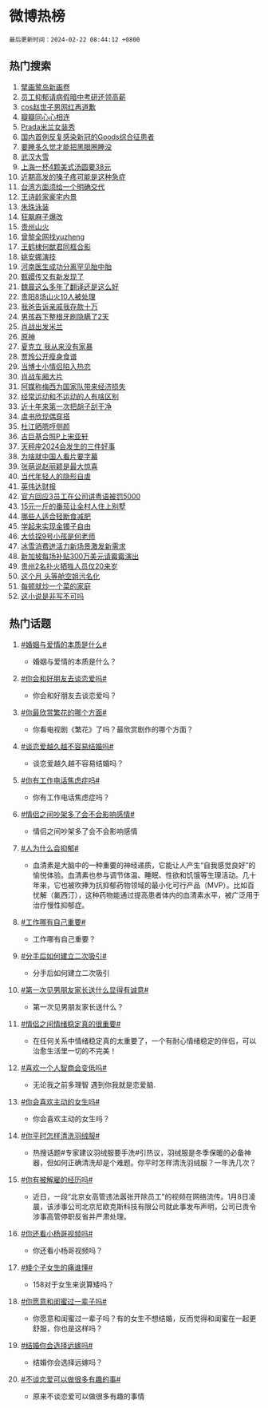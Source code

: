 # 微博热榜

`最后更新时间：2024-02-22 08:44:12 +0800`

## 热门搜索

1. [擘画鹭岛新画卷](https://m.weibo.cn/search?containerid=100103type%3D1%26t%3D10%26q%3D%23%E6%93%98%E7%94%BB%E9%B9%AD%E5%B2%9B%E6%96%B0%E7%94%BB%E5%8D%B7%23&stream_entry_id=51&isnewpage=1&extparam=seat%3D1%26stream_entry_id%3D51%26dgr%3D0%26pos%3D0%26c_type%3D51%26q%3D%2523%25E6%2593%2598%25E7%2594%25BB%25E9%25B9%25AD%25E5%25B2%259B%25E6%2596%25B0%25E7%2594%25BB%25E5%258D%25B7%2523%26filter_type%3Drealtimehot%26cate%3D10103%26display_time%3D1708562651%26pre_seqid%3D170856265133907129161)
1. [员工抑郁请病假暗中考研还领高薪](https://m.weibo.cn/search?containerid=100103type%3D1%26t%3D10%26q%3D%23%E5%91%98%E5%B7%A5%E6%8A%91%E9%83%81%E8%AF%B7%E7%97%85%E5%81%87%E6%9A%97%E4%B8%AD%E8%80%83%E7%A0%94%E8%BF%98%E9%A2%86%E9%AB%98%E8%96%AA%23&stream_entry_id=31&isnewpage=1&extparam=seat%3D1%26realpos%3D1%26lcate%3D5001%26dgr%3D0%26q%3D%2523%25E5%2591%2598%25E5%25B7%25A5%25E6%258A%2591%25E9%2583%2581%25E8%25AF%25B7%25E7%2597%2585%25E5%2581%2587%25E6%259A%2597%25E4%25B8%25AD%25E8%2580%2583%25E7%25A0%2594%25E8%25BF%2598%25E9%25A2%2586%25E9%25AB%2598%25E8%2596%25AA%2523%26stream_entry_id%3D31%26flag%3D2%26pos%3D0%26c_type%3D31%26band_rank%3D1%26filter_type%3Drealtimehot%26cate%3D5001%26display_time%3D1708562651%26pre_seqid%3D170856265133907129161)
1. [cos赵世子男网红再道歉](https://m.weibo.cn/search?containerid=100103type%3D1%26t%3D10%26q%3D%23cos%E8%B5%B5%E4%B8%96%E5%AD%90%E7%94%B7%E7%BD%91%E7%BA%A2%E5%86%8D%E9%81%93%E6%AD%89%23&stream_entry_id=31&isnewpage=1&extparam=seat%3D1%26realpos%3D2%26lcate%3D5001%26dgr%3D0%26q%3D%2523cos%25E8%25B5%25B5%25E4%25B8%2596%25E5%25AD%2590%25E7%2594%25B7%25E7%25BD%2591%25E7%25BA%25A2%25E5%2586%258D%25E9%2581%2593%25E6%25AD%2589%2523%26stream_entry_id%3D31%26flag%3D1%26pos%3D1%26c_type%3D31%26band_rank%3D2%26filter_type%3Drealtimehot%26cate%3D5001%26display_time%3D1708562651%26pre_seqid%3D170856265133907129161)
1. [瓣瓣同心心相连](https://m.weibo.cn/search?containerid=100103type%3D1%26t%3D10%26q%3D%23%E7%93%A3%E7%93%A3%E5%90%8C%E5%BF%83%E5%BF%83%E7%9B%B8%E8%BF%9E%23&stream_entry_id=31&isnewpage=1&extparam=seat%3D1%26realpos%3D3%26lcate%3D5001%26dgr%3D0%26q%3D%2523%25E7%2593%25A3%25E7%2593%25A3%25E5%2590%258C%25E5%25BF%2583%25E5%25BF%2583%25E7%259B%25B8%25E8%25BF%259E%2523%26stream_entry_id%3D31%26flag%3D1%26pos%3D2%26c_type%3D31%26band_rank%3D3%26filter_type%3Drealtimehot%26cate%3D5001%26display_time%3D1708562651%26pre_seqid%3D170856265133907129161)
1. [Prada米兰女装秀](https://m.weibo.cn/search?containerid=100103type%3D1%26t%3D10%26q%3D%23Prada%E7%B1%B3%E5%85%B0%E5%A5%B3%E8%A3%85%E7%A7%80%23&stream_entry_id=31&isnewpage=1&extparam=seat%3D1%26dgr%3D0%26lcate%3D5001%26adid%3D223786%26q%3D%2523Prada%25E7%25B1%25B3%25E5%2585%25B0%25E5%25A5%25B3%25E8%25A3%2585%25E7%25A7%2580%2523%26stream_entry_id%3D31%26pos%3D3%26band_rank%3D4%26topic_ad%3D1%26c_type%3D31%26is_ad_pos%3D1%26filter_type%3Drealtimehot%26cate%3D5001%26display_time%3D1708562651%26pre_seqid%3D170856265133907129161)
1. [国内首例反复感染新冠的Goods综合征患者](https://m.weibo.cn/search?containerid=100103type%3D1%26t%3D10%26q%3D%23%E5%9B%BD%E5%86%85%E9%A6%96%E4%BE%8B%E5%8F%8D%E5%A4%8D%E6%84%9F%E6%9F%93%E6%96%B0%E5%86%A0%E7%9A%84Goods%E7%BB%BC%E5%90%88%E5%BE%81%E6%82%A3%E8%80%85%23&stream_entry_id=31&isnewpage=1&extparam=seat%3D1%26realpos%3D4%26lcate%3D5001%26dgr%3D0%26q%3D%2523%25E5%259B%25BD%25E5%2586%2585%25E9%25A6%2596%25E4%25BE%258B%25E5%258F%258D%25E5%25A4%258D%25E6%2584%259F%25E6%259F%2593%25E6%2596%25B0%25E5%2586%25A0%25E7%259A%2584Goods%25E7%25BB%25BC%25E5%2590%2588%25E5%25BE%2581%25E6%2582%25A3%25E8%2580%2585%2523%26stream_entry_id%3D31%26flag%3D1%26pos%3D4%26c_type%3D31%26band_rank%3D4%26filter_type%3Drealtimehot%26cate%3D5001%26display_time%3D1708562651%26pre_seqid%3D170856265133907129161)
1. [要睡多久觉才能把黑眼圈睡没](https://m.weibo.cn/search?containerid=100103type%3D1%26t%3D10%26q%3D%23%E8%A6%81%E7%9D%A1%E5%A4%9A%E4%B9%85%E8%A7%89%E6%89%8D%E8%83%BD%E6%8A%8A%E9%BB%91%E7%9C%BC%E5%9C%88%E7%9D%A1%E6%B2%A1%23&stream_entry_id=31&isnewpage=1&extparam=seat%3D1%26realpos%3D5%26lcate%3D5001%26dgr%3D0%26q%3D%2523%25E8%25A6%2581%25E7%259D%25A1%25E5%25A4%259A%25E4%25B9%2585%25E8%25A7%2589%25E6%2589%258D%25E8%2583%25BD%25E6%258A%258A%25E9%25BB%2591%25E7%259C%25BC%25E5%259C%2588%25E7%259D%25A1%25E6%25B2%25A1%2523%26stream_entry_id%3D31%26flag%3D2%26pos%3D5%26c_type%3D31%26band_rank%3D5%26filter_type%3Drealtimehot%26cate%3D5001%26display_time%3D1708562651%26pre_seqid%3D170856265133907129161)
1. [武汉大雪](https://m.weibo.cn/search?containerid=100103type%3D1%26t%3D10%26q%3D%E6%AD%A6%E6%B1%89%E5%A4%A7%E9%9B%AA&stream_entry_id=31&isnewpage=1&extparam=seat%3D1%26realpos%3D6%26lcate%3D5001%26dgr%3D0%26q%3D%25E6%25AD%25A6%25E6%25B1%2589%25E5%25A4%25A7%25E9%259B%25AA%26stream_entry_id%3D31%26flag%3D1%26pos%3D6%26c_type%3D31%26band_rank%3D6%26filter_type%3Drealtimehot%26cate%3D5001%26display_time%3D1708562651%26pre_seqid%3D170856265133907129161)
1. [上海一杯4颗美式汤圆要38元](https://m.weibo.cn/search?containerid=100103type%3D1%26t%3D10%26q%3D%23%E4%B8%8A%E6%B5%B7%E4%B8%80%E6%9D%AF4%E9%A2%97%E7%BE%8E%E5%BC%8F%E6%B1%A4%E5%9C%86%E8%A6%8138%E5%85%83%23&stream_entry_id=31&isnewpage=1&extparam=seat%3D1%26realpos%3D7%26lcate%3D5001%26dgr%3D0%26q%3D%2523%25E4%25B8%258A%25E6%25B5%25B7%25E4%25B8%2580%25E6%259D%25AF4%25E9%25A2%2597%25E7%25BE%258E%25E5%25BC%258F%25E6%25B1%25A4%25E5%259C%2586%25E8%25A6%258138%25E5%2585%2583%2523%26stream_entry_id%3D31%26flag%3D1%26pos%3D7%26c_type%3D31%26band_rank%3D7%26filter_type%3Drealtimehot%26cate%3D5001%26display_time%3D1708562651%26pre_seqid%3D170856265133907129161)
1. [近期高发的嗓子疼可能是这种急症](https://m.weibo.cn/search?containerid=100103type%3D1%26t%3D10%26q%3D%23%E8%BF%91%E6%9C%9F%E9%AB%98%E5%8F%91%E7%9A%84%E5%97%93%E5%AD%90%E7%96%BC%E5%8F%AF%E8%83%BD%E6%98%AF%E8%BF%99%E7%A7%8D%E6%80%A5%E7%97%87%23&stream_entry_id=31&isnewpage=1&extparam=seat%3D1%26realpos%3D8%26lcate%3D5001%26dgr%3D0%26q%3D%2523%25E8%25BF%2591%25E6%259C%259F%25E9%25AB%2598%25E5%258F%2591%25E7%259A%2584%25E5%2597%2593%25E5%25AD%2590%25E7%2596%25BC%25E5%258F%25AF%25E8%2583%25BD%25E6%2598%25AF%25E8%25BF%2599%25E7%25A7%258D%25E6%2580%25A5%25E7%2597%2587%2523%26stream_entry_id%3D31%26flag%3D2%26pos%3D8%26c_type%3D31%26band_rank%3D8%26filter_type%3Drealtimehot%26cate%3D5001%26display_time%3D1708562651%26pre_seqid%3D170856265133907129161)
1. [台湾方面须给一个明确交代](https://m.weibo.cn/search?containerid=100103type%3D1%26t%3D10%26q%3D%23%E5%8F%B0%E6%B9%BE%E6%96%B9%E9%9D%A2%E9%A1%BB%E7%BB%99%E4%B8%80%E4%B8%AA%E6%98%8E%E7%A1%AE%E4%BA%A4%E4%BB%A3%23&stream_entry_id=31&isnewpage=1&extparam=seat%3D1%26realpos%3D9%26lcate%3D5001%26dgr%3D0%26q%3D%2523%25E5%258F%25B0%25E6%25B9%25BE%25E6%2596%25B9%25E9%259D%25A2%25E9%25A1%25BB%25E7%25BB%2599%25E4%25B8%2580%25E4%25B8%25AA%25E6%2598%258E%25E7%25A1%25AE%25E4%25BA%25A4%25E4%25BB%25A3%2523%26stream_entry_id%3D31%26flag%3D0%26pos%3D9%26c_type%3D31%26band_rank%3D9%26filter_type%3Drealtimehot%26cate%3D5001%26display_time%3D1708562651%26pre_seqid%3D170856265133907129161)
1. [王诗龄家豪宅内景](https://m.weibo.cn/search?containerid=100103type%3D1%26t%3D10%26q%3D%23%E7%8E%8B%E8%AF%97%E9%BE%84%E5%AE%B6%E8%B1%AA%E5%AE%85%E5%86%85%E6%99%AF%23&stream_entry_id=31&isnewpage=1&extparam=seat%3D1%26realpos%3D10%26lcate%3D5001%26dgr%3D0%26q%3D%2523%25E7%258E%258B%25E8%25AF%2597%25E9%25BE%2584%25E5%25AE%25B6%25E8%25B1%25AA%25E5%25AE%2585%25E5%2586%2585%25E6%2599%25AF%2523%26stream_entry_id%3D31%26flag%3D2%26pos%3D10%26c_type%3D31%26band_rank%3D10%26filter_type%3Drealtimehot%26cate%3D5001%26display_time%3D1708562651%26pre_seqid%3D170856265133907129161)
1. [朱珠泳装](https://m.weibo.cn/search?containerid=100103type%3D1%26t%3D10%26q%3D%23%E6%9C%B1%E7%8F%A0%E6%B3%B3%E8%A3%85%23&stream_entry_id=31&isnewpage=1&extparam=seat%3D1%26realpos%3D11%26lcate%3D5001%26dgr%3D0%26q%3D%2523%25E6%259C%25B1%25E7%258F%25A0%25E6%25B3%25B3%25E8%25A3%2585%2523%26stream_entry_id%3D31%26flag%3D1%26pos%3D11%26c_type%3D31%26band_rank%3D11%26filter_type%3Drealtimehot%26cate%3D5001%26display_time%3D1708562651%26pre_seqid%3D170856265133907129161)
1. [狂飙麻子爆改](https://m.weibo.cn/search?containerid=100103type%3D1%26t%3D10%26q%3D%E7%8B%82%E9%A3%99%E9%BA%BB%E5%AD%90%E7%88%86%E6%94%B9&stream_entry_id=31&isnewpage=1&extparam=seat%3D1%26realpos%3D12%26lcate%3D5001%26dgr%3D0%26q%3D%25E7%258B%2582%25E9%25A3%2599%25E9%25BA%25BB%25E5%25AD%2590%25E7%2588%2586%25E6%2594%25B9%26stream_entry_id%3D31%26flag%3D2%26pos%3D12%26c_type%3D31%26band_rank%3D12%26filter_type%3Drealtimehot%26cate%3D5001%26display_time%3D1708562651%26pre_seqid%3D170856265133907129161)
1. [贵州山火](https://m.weibo.cn/search?containerid=100103type%3D1%26t%3D10%26q%3D%E8%B4%B5%E5%B7%9E%E5%B1%B1%E7%81%AB&stream_entry_id=31&isnewpage=1&extparam=seat%3D1%26realpos%3D13%26lcate%3D5001%26dgr%3D0%26q%3D%25E8%25B4%25B5%25E5%25B7%259E%25E5%25B1%25B1%25E7%2581%25AB%26stream_entry_id%3D31%26flag%3D1%26pos%3D13%26c_type%3D31%26band_rank%3D13%26filter_type%3Drealtimehot%26cate%3D5001%26display_time%3D1708562651%26pre_seqid%3D170856265133907129161)
1. [曾黎全网找yuzheng](https://m.weibo.cn/search?containerid=100103type%3D1%26t%3D10%26q%3D%23%E6%9B%BE%E9%BB%8E%E5%85%A8%E7%BD%91%E6%89%BEyuzheng%23&stream_entry_id=31&isnewpage=1&extparam=seat%3D1%26realpos%3D14%26lcate%3D5001%26dgr%3D0%26q%3D%2523%25E6%259B%25BE%25E9%25BB%258E%25E5%2585%25A8%25E7%25BD%2591%25E6%2589%25BEyuzheng%2523%26stream_entry_id%3D31%26flag%3D1%26pos%3D14%26c_type%3D31%26band_rank%3D14%26filter_type%3Drealtimehot%26cate%3D5001%26display_time%3D1708562651%26pre_seqid%3D170856265133907129161)
1. [王鹤棣何猷君同框合影](https://m.weibo.cn/search?containerid=100103type%3D1%26t%3D10%26q%3D%23%E7%8E%8B%E9%B9%A4%E6%A3%A3%E4%BD%95%E7%8C%B7%E5%90%9B%E5%90%8C%E6%A1%86%E5%90%88%E5%BD%B1%23&stream_entry_id=31&isnewpage=1&extparam=seat%3D1%26realpos%3D15%26lcate%3D5001%26dgr%3D0%26q%3D%2523%25E7%258E%258B%25E9%25B9%25A4%25E6%25A3%25A3%25E4%25BD%2595%25E7%258C%25B7%25E5%2590%259B%25E5%2590%258C%25E6%25A1%2586%25E5%2590%2588%25E5%25BD%25B1%2523%26stream_entry_id%3D31%26flag%3D1%26pos%3D15%26c_type%3D31%26band_rank%3D15%26filter_type%3Drealtimehot%26cate%3D5001%26display_time%3D1708562651%26pre_seqid%3D170856265133907129161)
1. [姚安娜演技](https://m.weibo.cn/search?containerid=100103type%3D1%26t%3D10%26q%3D%23%E5%A7%9A%E5%AE%89%E5%A8%9C%E6%BC%94%E6%8A%80%23&stream_entry_id=31&isnewpage=1&extparam=seat%3D1%26realpos%3D16%26lcate%3D5001%26dgr%3D0%26q%3D%2523%25E5%25A7%259A%25E5%25AE%2589%25E5%25A8%259C%25E6%25BC%2594%25E6%258A%2580%2523%26stream_entry_id%3D31%26flag%3D0%26pos%3D16%26c_type%3D31%26band_rank%3D16%26filter_type%3Drealtimehot%26cate%3D5001%26display_time%3D1708562651%26pre_seqid%3D170856265133907129161)
1. [河南医生成功分离罕见胎中胎](https://m.weibo.cn/search?containerid=100103type%3D1%26t%3D10%26q%3D%23%E6%B2%B3%E5%8D%97%E5%8C%BB%E7%94%9F%E6%88%90%E5%8A%9F%E5%88%86%E7%A6%BB%E7%BD%95%E8%A7%81%E8%83%8E%E4%B8%AD%E8%83%8E%23&stream_entry_id=31&isnewpage=1&extparam=seat%3D1%26realpos%3D17%26lcate%3D5001%26dgr%3D0%26q%3D%2523%25E6%25B2%25B3%25E5%258D%2597%25E5%258C%25BB%25E7%2594%259F%25E6%2588%2590%25E5%258A%259F%25E5%2588%2586%25E7%25A6%25BB%25E7%25BD%2595%25E8%25A7%2581%25E8%2583%258E%25E4%25B8%25AD%25E8%2583%258E%2523%26stream_entry_id%3D31%26flag%3D32768%26pos%3D17%26c_type%3D31%26band_rank%3D17%26filter_type%3Drealtimehot%26cate%3D5001%26display_time%3D1708562651%26pre_seqid%3D170856265133907129161)
1. [甄嬛传又有新发现了](https://m.weibo.cn/search?containerid=100103type%3D1%26t%3D10%26q%3D%E7%94%84%E5%AC%9B%E4%BC%A0%E5%8F%88%E6%9C%89%E6%96%B0%E5%8F%91%E7%8E%B0%E4%BA%86&stream_entry_id=31&isnewpage=1&extparam=seat%3D1%26realpos%3D18%26lcate%3D5001%26dgr%3D0%26q%3D%25E7%2594%2584%25E5%25AC%259B%25E4%25BC%25A0%25E5%258F%2588%25E6%259C%2589%25E6%2596%25B0%25E5%258F%2591%25E7%258E%25B0%25E4%25BA%2586%26stream_entry_id%3D31%26flag%3D2%26pos%3D18%26c_type%3D31%26band_rank%3D18%26filter_type%3Drealtimehot%26cate%3D5001%26display_time%3D1708562651%26pre_seqid%3D170856265133907129161)
1. [魏晨这么多年了翻译还是这么好](https://m.weibo.cn/search?containerid=100103type%3D1%26t%3D10%26q%3D%E9%AD%8F%E6%99%A8%E8%BF%99%E4%B9%88%E5%A4%9A%E5%B9%B4%E4%BA%86%E7%BF%BB%E8%AF%91%E8%BF%98%E6%98%AF%E8%BF%99%E4%B9%88%E5%A5%BD&stream_entry_id=31&isnewpage=1&extparam=seat%3D1%26realpos%3D19%26lcate%3D5001%26dgr%3D0%26q%3D%25E9%25AD%258F%25E6%2599%25A8%25E8%25BF%2599%25E4%25B9%2588%25E5%25A4%259A%25E5%25B9%25B4%25E4%25BA%2586%25E7%25BF%25BB%25E8%25AF%2591%25E8%25BF%2598%25E6%2598%25AF%25E8%25BF%2599%25E4%25B9%2588%25E5%25A5%25BD%26stream_entry_id%3D31%26flag%3D2%26pos%3D19%26c_type%3D31%26band_rank%3D19%26filter_type%3Drealtimehot%26cate%3D5001%26display_time%3D1708562651%26pre_seqid%3D170856265133907129161)
1. [贵阳8场山火10人被处理](https://m.weibo.cn/search?containerid=100103type%3D1%26t%3D10%26q%3D%23%E8%B4%B5%E9%98%B38%E5%9C%BA%E5%B1%B1%E7%81%AB10%E4%BA%BA%E8%A2%AB%E5%A4%84%E7%90%86%23&stream_entry_id=31&isnewpage=1&extparam=seat%3D1%26realpos%3D20%26lcate%3D5001%26dgr%3D0%26q%3D%2523%25E8%25B4%25B5%25E9%2598%25B38%25E5%259C%25BA%25E5%25B1%25B1%25E7%2581%25AB10%25E4%25BA%25BA%25E8%25A2%25AB%25E5%25A4%2584%25E7%2590%2586%2523%26stream_entry_id%3D31%26flag%3D0%26pos%3D20%26c_type%3D31%26band_rank%3D20%26filter_type%3Drealtimehot%26cate%3D5001%26display_time%3D1708562651%26pre_seqid%3D170856265133907129161)
1. [我爸告诉亲戚我存款十万](https://m.weibo.cn/search?containerid=100103type%3D1%26t%3D10%26q%3D%23%E6%88%91%E7%88%B8%E5%91%8A%E8%AF%89%E4%BA%B2%E6%88%9A%E6%88%91%E5%AD%98%E6%AC%BE%E5%8D%81%E4%B8%87%23&stream_entry_id=31&isnewpage=1&extparam=seat%3D1%26realpos%3D21%26lcate%3D5001%26dgr%3D0%26q%3D%2523%25E6%2588%2591%25E7%2588%25B8%25E5%2591%258A%25E8%25AF%2589%25E4%25BA%25B2%25E6%2588%259A%25E6%2588%2591%25E5%25AD%2598%25E6%25AC%25BE%25E5%258D%2581%25E4%25B8%2587%2523%26stream_entry_id%3D31%26flag%3D1%26pos%3D21%26c_type%3D31%26band_rank%3D21%26filter_type%3Drealtimehot%26cate%3D5001%26display_time%3D1708562651%26pre_seqid%3D170856265133907129161)
1. [男孩吞下整根牙刷隐瞒了2天](https://m.weibo.cn/search?containerid=100103type%3D1%26t%3D10%26q%3D%23%E7%94%B7%E5%AD%A9%E5%90%9E%E4%B8%8B%E6%95%B4%E6%A0%B9%E7%89%99%E5%88%B7%E9%9A%90%E7%9E%92%E4%BA%862%E5%A4%A9%23&stream_entry_id=31&isnewpage=1&extparam=seat%3D1%26realpos%3D22%26lcate%3D5001%26dgr%3D0%26q%3D%2523%25E7%2594%25B7%25E5%25AD%25A9%25E5%2590%259E%25E4%25B8%258B%25E6%2595%25B4%25E6%25A0%25B9%25E7%2589%2599%25E5%2588%25B7%25E9%259A%2590%25E7%259E%2592%25E4%25BA%25862%25E5%25A4%25A9%2523%26stream_entry_id%3D31%26flag%3D0%26pos%3D22%26c_type%3D31%26band_rank%3D22%26filter_type%3Drealtimehot%26cate%3D5001%26display_time%3D1708562651%26pre_seqid%3D170856265133907129161)
1. [肖战出发米兰](https://m.weibo.cn/search?containerid=100103type%3D1%26t%3D10%26q%3D%23%E8%82%96%E6%88%98%E5%87%BA%E5%8F%91%E7%B1%B3%E5%85%B0%23&stream_entry_id=31&isnewpage=1&extparam=seat%3D1%26realpos%3D23%26lcate%3D5001%26dgr%3D0%26q%3D%2523%25E8%2582%2596%25E6%2588%2598%25E5%2587%25BA%25E5%258F%2591%25E7%25B1%25B3%25E5%2585%25B0%2523%26stream_entry_id%3D31%26flag%3D1%26pos%3D23%26c_type%3D31%26band_rank%3D23%26filter_type%3Drealtimehot%26cate%3D5001%26display_time%3D1708562651%26pre_seqid%3D170856265133907129161)
1. [原神](https://m.weibo.cn/search?containerid=100103type%3D1%26t%3D10%26q%3D%E5%8E%9F%E7%A5%9E&stream_entry_id=31&isnewpage=1&extparam=seat%3D1%26realpos%3D24%26lcate%3D5001%26dgr%3D0%26q%3D%25E5%258E%259F%25E7%25A5%259E%26stream_entry_id%3D31%26flag%3D1%26pos%3D24%26c_type%3D31%26band_rank%3D24%26filter_type%3Drealtimehot%26cate%3D5001%26display_time%3D1708562651%26pre_seqid%3D170856265133907129161)
1. [夏克立 我从来没有家暴](https://m.weibo.cn/search?containerid=100103type%3D1%26t%3D10%26q%3D%E5%A4%8F%E5%85%8B%E7%AB%8B+%E6%88%91%E4%BB%8E%E6%9D%A5%E6%B2%A1%E6%9C%89%E5%AE%B6%E6%9A%B4&stream_entry_id=31&isnewpage=1&extparam=seat%3D1%26realpos%3D25%26lcate%3D5001%26dgr%3D0%26q%3D%25E5%25A4%258F%25E5%2585%258B%25E7%25AB%258B%2520%25E6%2588%2591%25E4%25BB%258E%25E6%259D%25A5%25E6%25B2%25A1%25E6%259C%2589%25E5%25AE%25B6%25E6%259A%25B4%26stream_entry_id%3D31%26flag%3D0%26pos%3D25%26c_type%3D31%26band_rank%3D25%26filter_type%3Drealtimehot%26cate%3D5001%26display_time%3D1708562651%26pre_seqid%3D170856265133907129161)
1. [贾玲公开瘦身食谱](https://m.weibo.cn/search?containerid=100103type%3D1%26t%3D10%26q%3D%23%E8%B4%BE%E7%8E%B2%E5%85%AC%E5%BC%80%E7%98%A6%E8%BA%AB%E9%A3%9F%E8%B0%B1%23&stream_entry_id=31&isnewpage=1&extparam=seat%3D1%26realpos%3D26%26lcate%3D5001%26dgr%3D0%26q%3D%2523%25E8%25B4%25BE%25E7%258E%25B2%25E5%2585%25AC%25E5%25BC%2580%25E7%2598%25A6%25E8%25BA%25AB%25E9%25A3%259F%25E8%25B0%25B1%2523%26stream_entry_id%3D31%26flag%3D0%26pos%3D26%26c_type%3D31%26band_rank%3D26%26filter_type%3Drealtimehot%26cate%3D5001%26display_time%3D1708562651%26pre_seqid%3D170856265133907129161)
1. [当博士小情侣陷入热恋](https://m.weibo.cn/search?containerid=100103type%3D1%26t%3D10%26q%3D%E5%BD%93%E5%8D%9A%E5%A3%AB%E5%B0%8F%E6%83%85%E4%BE%A3%E9%99%B7%E5%85%A5%E7%83%AD%E6%81%8B&stream_entry_id=31&isnewpage=1&extparam=seat%3D1%26realpos%3D27%26lcate%3D5001%26dgr%3D0%26q%3D%25E5%25BD%2593%25E5%258D%259A%25E5%25A3%25AB%25E5%25B0%258F%25E6%2583%2585%25E4%25BE%25A3%25E9%2599%25B7%25E5%2585%25A5%25E7%2583%25AD%25E6%2581%258B%26stream_entry_id%3D31%26flag%3D0%26pos%3D27%26c_type%3D31%26band_rank%3D27%26filter_type%3Drealtimehot%26cate%3D5001%26display_time%3D1708562651%26pre_seqid%3D170856265133907129161)
1. [肖战车厢大片](https://m.weibo.cn/search?containerid=100103type%3D1%26t%3D10%26q%3D%23%E8%82%96%E6%88%98%E8%BD%A6%E5%8E%A2%E5%A4%A7%E7%89%87%23&stream_entry_id=31&isnewpage=1&extparam=seat%3D1%26realpos%3D28%26lcate%3D5001%26dgr%3D0%26q%3D%2523%25E8%2582%2596%25E6%2588%2598%25E8%25BD%25A6%25E5%258E%25A2%25E5%25A4%25A7%25E7%2589%2587%2523%26stream_entry_id%3D31%26flag%3D1%26pos%3D28%26c_type%3D31%26band_rank%3D28%26filter_type%3Drealtimehot%26cate%3D5001%26display_time%3D1708562651%26pre_seqid%3D170856265133907129161)
1. [阿媒称梅西为国家队带来经济损失](https://m.weibo.cn/search?containerid=100103type%3D1%26t%3D10%26q%3D%23%E9%98%BF%E5%AA%92%E7%A7%B0%E6%A2%85%E8%A5%BF%E4%B8%BA%E5%9B%BD%E5%AE%B6%E9%98%9F%E5%B8%A6%E6%9D%A5%E7%BB%8F%E6%B5%8E%E6%8D%9F%E5%A4%B1%23&stream_entry_id=31&isnewpage=1&extparam=seat%3D1%26realpos%3D29%26lcate%3D5001%26dgr%3D0%26q%3D%2523%25E9%2598%25BF%25E5%25AA%2592%25E7%25A7%25B0%25E6%25A2%2585%25E8%25A5%25BF%25E4%25B8%25BA%25E5%259B%25BD%25E5%25AE%25B6%25E9%2598%259F%25E5%25B8%25A6%25E6%259D%25A5%25E7%25BB%258F%25E6%25B5%258E%25E6%258D%259F%25E5%25A4%25B1%2523%26stream_entry_id%3D31%26flag%3D0%26pos%3D29%26c_type%3D31%26band_rank%3D29%26filter_type%3Drealtimehot%26cate%3D5001%26display_time%3D1708562651%26pre_seqid%3D170856265133907129161)
1. [经常运动和不运动的人有啥区别](https://m.weibo.cn/search?containerid=100103type%3D1%26t%3D10%26q%3D%23%E7%BB%8F%E5%B8%B8%E8%BF%90%E5%8A%A8%E5%92%8C%E4%B8%8D%E8%BF%90%E5%8A%A8%E7%9A%84%E4%BA%BA%E6%9C%89%E5%95%A5%E5%8C%BA%E5%88%AB%23&stream_entry_id=31&isnewpage=1&extparam=seat%3D1%26realpos%3D30%26lcate%3D5001%26dgr%3D0%26q%3D%2523%25E7%25BB%258F%25E5%25B8%25B8%25E8%25BF%2590%25E5%258A%25A8%25E5%2592%258C%25E4%25B8%258D%25E8%25BF%2590%25E5%258A%25A8%25E7%259A%2584%25E4%25BA%25BA%25E6%259C%2589%25E5%2595%25A5%25E5%258C%25BA%25E5%2588%25AB%2523%26stream_entry_id%3D31%26flag%3D0%26pos%3D30%26c_type%3D31%26band_rank%3D30%26filter_type%3Drealtimehot%26cate%3D5001%26display_time%3D1708562651%26pre_seqid%3D170856265133907129161)
1. [近十年来第一次把胡子刮干净](https://m.weibo.cn/search?containerid=100103type%3D1%26t%3D10%26q%3D%E8%BF%91%E5%8D%81%E5%B9%B4%E6%9D%A5%E7%AC%AC%E4%B8%80%E6%AC%A1%E6%8A%8A%E8%83%A1%E5%AD%90%E5%88%AE%E5%B9%B2%E5%87%80&stream_entry_id=31&isnewpage=1&extparam=seat%3D1%26realpos%3D31%26lcate%3D5001%26dgr%3D0%26q%3D%25E8%25BF%2591%25E5%258D%2581%25E5%25B9%25B4%25E6%259D%25A5%25E7%25AC%25AC%25E4%25B8%2580%25E6%25AC%25A1%25E6%258A%258A%25E8%2583%25A1%25E5%25AD%2590%25E5%2588%25AE%25E5%25B9%25B2%25E5%2587%2580%26stream_entry_id%3D31%26flag%3D1%26pos%3D31%26c_type%3D31%26band_rank%3D31%26filter_type%3Drealtimehot%26cate%3D5001%26display_time%3D1708562651%26pre_seqid%3D170856265133907129161)
1. [虞书欣现偶穿搭](https://m.weibo.cn/search?containerid=100103type%3D1%26t%3D10%26q%3D%23%E8%99%9E%E4%B9%A6%E6%AC%A3%E7%8E%B0%E5%81%B6%E7%A9%BF%E6%90%AD%23&stream_entry_id=31&isnewpage=1&extparam=seat%3D1%26realpos%3D32%26lcate%3D5001%26dgr%3D0%26q%3D%2523%25E8%2599%259E%25E4%25B9%25A6%25E6%25AC%25A3%25E7%258E%25B0%25E5%2581%25B6%25E7%25A9%25BF%25E6%2590%25AD%2523%26stream_entry_id%3D31%26flag%3D1%26pos%3D32%26c_type%3D31%26band_rank%3D32%26filter_type%3Drealtimehot%26cate%3D5001%26display_time%3D1708562651%26pre_seqid%3D170856265133907129161)
1. [杜江晒嗯哼侧颜](https://m.weibo.cn/search?containerid=100103type%3D1%26t%3D10%26q%3D%23%E6%9D%9C%E6%B1%9F%E6%99%92%E5%97%AF%E5%93%BC%E4%BE%A7%E9%A2%9C%23&stream_entry_id=31&isnewpage=1&extparam=seat%3D1%26realpos%3D33%26lcate%3D5001%26dgr%3D0%26q%3D%2523%25E6%259D%259C%25E6%25B1%259F%25E6%2599%2592%25E5%2597%25AF%25E5%2593%25BC%25E4%25BE%25A7%25E9%25A2%259C%2523%26stream_entry_id%3D31%26flag%3D0%26pos%3D33%26c_type%3D31%26band_rank%3D33%26filter_type%3Drealtimehot%26cate%3D5001%26display_time%3D1708562651%26pre_seqid%3D170856265133907129161)
1. [古巨基合照P上宋亚轩](https://m.weibo.cn/search?containerid=100103type%3D1%26t%3D10%26q%3D%23%E5%8F%A4%E5%B7%A8%E5%9F%BA%E5%90%88%E7%85%A7P%E4%B8%8A%E5%AE%8B%E4%BA%9A%E8%BD%A9%23&stream_entry_id=31&isnewpage=1&extparam=seat%3D1%26realpos%3D34%26lcate%3D5001%26dgr%3D0%26q%3D%2523%25E5%258F%25A4%25E5%25B7%25A8%25E5%259F%25BA%25E5%2590%2588%25E7%2585%25A7P%25E4%25B8%258A%25E5%25AE%258B%25E4%25BA%259A%25E8%25BD%25A9%2523%26stream_entry_id%3D31%26flag%3D1%26pos%3D34%26c_type%3D31%26band_rank%3D34%26filter_type%3Drealtimehot%26cate%3D5001%26display_time%3D1708562651%26pre_seqid%3D170856265133907129161)
1. [天秤座2024会发生的三件好事](https://m.weibo.cn/search?containerid=100103type%3D1%26t%3D10%26q%3D%E5%A4%A9%E7%A7%A4%E5%BA%A72024%E4%BC%9A%E5%8F%91%E7%94%9F%E7%9A%84%E4%B8%89%E4%BB%B6%E5%A5%BD%E4%BA%8B&stream_entry_id=31&isnewpage=1&extparam=seat%3D1%26realpos%3D35%26lcate%3D5001%26dgr%3D0%26q%3D%25E5%25A4%25A9%25E7%25A7%25A4%25E5%25BA%25A72024%25E4%25BC%259A%25E5%258F%2591%25E7%2594%259F%25E7%259A%2584%25E4%25B8%2589%25E4%25BB%25B6%25E5%25A5%25BD%25E4%25BA%258B%26stream_entry_id%3D31%26flag%3D0%26pos%3D35%26c_type%3D31%26band_rank%3D35%26filter_type%3Drealtimehot%26cate%3D5001%26display_time%3D1708562651%26pre_seqid%3D170856265133907129161)
1. [为啥就中国人看片要字幕](https://m.weibo.cn/search?containerid=100103type%3D1%26t%3D10%26q%3D%E4%B8%BA%E5%95%A5%E5%B0%B1%E4%B8%AD%E5%9B%BD%E4%BA%BA%E7%9C%8B%E7%89%87%E8%A6%81%E5%AD%97%E5%B9%95&stream_entry_id=31&isnewpage=1&extparam=seat%3D1%26realpos%3D36%26lcate%3D5001%26dgr%3D0%26q%3D%25E4%25B8%25BA%25E5%2595%25A5%25E5%25B0%25B1%25E4%25B8%25AD%25E5%259B%25BD%25E4%25BA%25BA%25E7%259C%258B%25E7%2589%2587%25E8%25A6%2581%25E5%25AD%2597%25E5%25B9%2595%26stream_entry_id%3D31%26flag%3D0%26pos%3D36%26c_type%3D31%26band_rank%3D36%26filter_type%3Drealtimehot%26cate%3D5001%26display_time%3D1708562651%26pre_seqid%3D170856265133907129161)
1. [张萌说赵丽颖是最大惊喜](https://m.weibo.cn/search?containerid=100103type%3D1%26t%3D10%26q%3D%23%E5%BC%A0%E8%90%8C%E8%AF%B4%E8%B5%B5%E4%B8%BD%E9%A2%96%E6%98%AF%E6%9C%80%E5%A4%A7%E6%83%8A%E5%96%9C%23&stream_entry_id=31&isnewpage=1&extparam=seat%3D1%26realpos%3D37%26lcate%3D5001%26dgr%3D0%26q%3D%2523%25E5%25BC%25A0%25E8%2590%258C%25E8%25AF%25B4%25E8%25B5%25B5%25E4%25B8%25BD%25E9%25A2%2596%25E6%2598%25AF%25E6%259C%2580%25E5%25A4%25A7%25E6%2583%258A%25E5%2596%259C%2523%26stream_entry_id%3D31%26flag%3D0%26pos%3D37%26c_type%3D31%26band_rank%3D37%26filter_type%3Drealtimehot%26cate%3D5001%26display_time%3D1708562651%26pre_seqid%3D170856265133907129161)
1. [当代年轻人的隐形自虐](https://m.weibo.cn/search?containerid=100103type%3D1%26t%3D10%26q%3D%23%E5%BD%93%E4%BB%A3%E5%B9%B4%E8%BD%BB%E4%BA%BA%E7%9A%84%E9%9A%90%E5%BD%A2%E8%87%AA%E8%99%90%23&stream_entry_id=31&isnewpage=1&extparam=seat%3D1%26realpos%3D38%26lcate%3D5001%26dgr%3D0%26q%3D%2523%25E5%25BD%2593%25E4%25BB%25A3%25E5%25B9%25B4%25E8%25BD%25BB%25E4%25BA%25BA%25E7%259A%2584%25E9%259A%2590%25E5%25BD%25A2%25E8%2587%25AA%25E8%2599%2590%2523%26stream_entry_id%3D31%26flag%3D0%26pos%3D38%26c_type%3D31%26band_rank%3D38%26filter_type%3Drealtimehot%26cate%3D5001%26display_time%3D1708562651%26pre_seqid%3D170856265133907129161)
1. [英伟达财报](https://m.weibo.cn/search?containerid=100103type%3D1%26t%3D10%26q%3D%E8%8B%B1%E4%BC%9F%E8%BE%BE%E8%B4%A2%E6%8A%A5&stream_entry_id=31&isnewpage=1&extparam=seat%3D1%26realpos%3D39%26lcate%3D5001%26dgr%3D0%26q%3D%25E8%258B%25B1%25E4%25BC%259F%25E8%25BE%25BE%25E8%25B4%25A2%25E6%258A%25A5%26stream_entry_id%3D31%26flag%3D1%26pos%3D39%26c_type%3D31%26band_rank%3D39%26filter_type%3Drealtimehot%26cate%3D5001%26display_time%3D1708562651%26pre_seqid%3D170856265133907129161)
1. [官方回应3员工在公司讲粤语被罚5000](https://m.weibo.cn/search?containerid=100103type%3D1%26t%3D10%26q%3D%23%E5%AE%98%E6%96%B9%E5%9B%9E%E5%BA%943%E5%91%98%E5%B7%A5%E5%9C%A8%E5%85%AC%E5%8F%B8%E8%AE%B2%E7%B2%A4%E8%AF%AD%E8%A2%AB%E7%BD%9A5000%23&stream_entry_id=31&isnewpage=1&extparam=seat%3D1%26realpos%3D40%26lcate%3D5001%26dgr%3D0%26q%3D%2523%25E5%25AE%2598%25E6%2596%25B9%25E5%259B%259E%25E5%25BA%25943%25E5%2591%2598%25E5%25B7%25A5%25E5%259C%25A8%25E5%2585%25AC%25E5%258F%25B8%25E8%25AE%25B2%25E7%25B2%25A4%25E8%25AF%25AD%25E8%25A2%25AB%25E7%25BD%259A5000%2523%26stream_entry_id%3D31%26flag%3D0%26pos%3D40%26c_type%3D31%26band_rank%3D40%26filter_type%3Drealtimehot%26cate%3D5001%26display_time%3D1708562651%26pre_seqid%3D170856265133907129161)
1. [15元一斤的番茄让全村人住上别墅](https://m.weibo.cn/search?containerid=100103type%3D1%26t%3D10%26q%3D%2315%E5%85%83%E4%B8%80%E6%96%A4%E7%9A%84%E7%95%AA%E8%8C%84%E8%AE%A9%E5%85%A8%E6%9D%91%E4%BA%BA%E4%BD%8F%E4%B8%8A%E5%88%AB%E5%A2%85%23&stream_entry_id=31&isnewpage=1&extparam=seat%3D1%26realpos%3D41%26lcate%3D5001%26dgr%3D0%26q%3D%252315%25E5%2585%2583%25E4%25B8%2580%25E6%2596%25A4%25E7%259A%2584%25E7%2595%25AA%25E8%258C%2584%25E8%25AE%25A9%25E5%2585%25A8%25E6%259D%2591%25E4%25BA%25BA%25E4%25BD%258F%25E4%25B8%258A%25E5%2588%25AB%25E5%25A2%2585%2523%26stream_entry_id%3D31%26flag%3D32768%26pos%3D41%26c_type%3D31%26band_rank%3D41%26filter_type%3Drealtimehot%26cate%3D5001%26display_time%3D1708562651%26pre_seqid%3D170856265133907129161)
1. [哪些人适合轻断食减肥](https://m.weibo.cn/search?containerid=100103type%3D1%26t%3D10%26q%3D%23%E5%93%AA%E4%BA%9B%E4%BA%BA%E9%80%82%E5%90%88%E8%BD%BB%E6%96%AD%E9%A3%9F%E5%87%8F%E8%82%A5%23&stream_entry_id=31&isnewpage=1&extparam=seat%3D1%26realpos%3D42%26lcate%3D5001%26dgr%3D0%26q%3D%2523%25E5%2593%25AA%25E4%25BA%259B%25E4%25BA%25BA%25E9%2580%2582%25E5%2590%2588%25E8%25BD%25BB%25E6%2596%25AD%25E9%25A3%259F%25E5%2587%258F%25E8%2582%25A5%2523%26stream_entry_id%3D31%26flag%3D0%26pos%3D42%26c_type%3D31%26band_rank%3D42%26filter_type%3Drealtimehot%26cate%3D5001%26display_time%3D1708562651%26pre_seqid%3D170856265133907129161)
1. [学起来实现金镯子自由](https://m.weibo.cn/search?containerid=100103type%3D1%26t%3D10%26q%3D%E5%AD%A6%E8%B5%B7%E6%9D%A5%E5%AE%9E%E7%8E%B0%E9%87%91%E9%95%AF%E5%AD%90%E8%87%AA%E7%94%B1&stream_entry_id=31&isnewpage=1&extparam=seat%3D1%26realpos%3D43%26lcate%3D5001%26dgr%3D0%26q%3D%25E5%25AD%25A6%25E8%25B5%25B7%25E6%259D%25A5%25E5%25AE%259E%25E7%258E%25B0%25E9%2587%2591%25E9%2595%25AF%25E5%25AD%2590%25E8%2587%25AA%25E7%2594%25B1%26stream_entry_id%3D31%26flag%3D0%26pos%3D43%26c_type%3D31%26band_rank%3D43%26filter_type%3Drealtimehot%26cate%3D5001%26display_time%3D1708562651%26pre_seqid%3D170856265133907129161)
1. [大侦探9号小孩是何老师](https://m.weibo.cn/search?containerid=100103type%3D1%26t%3D10%26q%3D%23%E5%A4%A7%E4%BE%A6%E6%8E%A29%E5%8F%B7%E5%B0%8F%E5%AD%A9%E6%98%AF%E4%BD%95%E8%80%81%E5%B8%88%23&stream_entry_id=31&isnewpage=1&extparam=seat%3D1%26realpos%3D44%26lcate%3D5001%26dgr%3D0%26q%3D%2523%25E5%25A4%25A7%25E4%25BE%25A6%25E6%258E%25A29%25E5%258F%25B7%25E5%25B0%258F%25E5%25AD%25A9%25E6%2598%25AF%25E4%25BD%2595%25E8%2580%2581%25E5%25B8%2588%2523%26stream_entry_id%3D31%26flag%3D0%26pos%3D44%26c_type%3D31%26band_rank%3D44%26filter_type%3Drealtimehot%26cate%3D5001%26display_time%3D1708562651%26pre_seqid%3D170856265133907129161)
1. [冰雪消费迸活力新场景激发新需求](https://m.weibo.cn/search?containerid=100103type%3D1%26t%3D10%26q%3D%23%E5%86%B0%E9%9B%AA%E6%B6%88%E8%B4%B9%E8%BF%B8%E6%B4%BB%E5%8A%9B%E6%96%B0%E5%9C%BA%E6%99%AF%E6%BF%80%E5%8F%91%E6%96%B0%E9%9C%80%E6%B1%82%23&stream_entry_id=31&isnewpage=1&extparam=seat%3D1%26realpos%3D45%26lcate%3D5001%26dgr%3D0%26q%3D%2523%25E5%2586%25B0%25E9%259B%25AA%25E6%25B6%2588%25E8%25B4%25B9%25E8%25BF%25B8%25E6%25B4%25BB%25E5%258A%259B%25E6%2596%25B0%25E5%259C%25BA%25E6%2599%25AF%25E6%25BF%2580%25E5%258F%2591%25E6%2596%25B0%25E9%259C%2580%25E6%25B1%2582%2523%26stream_entry_id%3D31%26flag%3D0%26pos%3D45%26c_type%3D31%26band_rank%3D45%26filter_type%3Drealtimehot%26cate%3D5001%26display_time%3D1708562651%26pre_seqid%3D170856265133907129161)
1. [新加坡每场补贴300万美元请霉霉演出](https://m.weibo.cn/search?containerid=100103type%3D1%26t%3D10%26q%3D%23%E6%96%B0%E5%8A%A0%E5%9D%A1%E6%AF%8F%E5%9C%BA%E8%A1%A5%E8%B4%B4300%E4%B8%87%E7%BE%8E%E5%85%83%E8%AF%B7%E9%9C%89%E9%9C%89%E6%BC%94%E5%87%BA%23&stream_entry_id=31&isnewpage=1&extparam=seat%3D1%26realpos%3D46%26lcate%3D5001%26dgr%3D0%26q%3D%2523%25E6%2596%25B0%25E5%258A%25A0%25E5%259D%25A1%25E6%25AF%258F%25E5%259C%25BA%25E8%25A1%25A5%25E8%25B4%25B4300%25E4%25B8%2587%25E7%25BE%258E%25E5%2585%2583%25E8%25AF%25B7%25E9%259C%2589%25E9%259C%2589%25E6%25BC%2594%25E5%2587%25BA%2523%26stream_entry_id%3D31%26flag%3D0%26pos%3D46%26c_type%3D31%26band_rank%3D46%26filter_type%3Drealtimehot%26cate%3D5001%26display_time%3D1708562651%26pre_seqid%3D170856265133907129161)
1. [贵州2名扑火牺牲人员仅20来岁](https://m.weibo.cn/search?containerid=100103type%3D1%26t%3D10%26q%3D%23%E8%B4%B5%E5%B7%9E2%E5%90%8D%E6%89%91%E7%81%AB%E7%89%BA%E7%89%B2%E4%BA%BA%E5%91%98%E4%BB%8520%E6%9D%A5%E5%B2%81%23&stream_entry_id=31&isnewpage=1&extparam=seat%3D1%26realpos%3D47%26lcate%3D5001%26dgr%3D0%26q%3D%2523%25E8%25B4%25B5%25E5%25B7%259E2%25E5%2590%258D%25E6%2589%2591%25E7%2581%25AB%25E7%2589%25BA%25E7%2589%25B2%25E4%25BA%25BA%25E5%2591%2598%25E4%25BB%258520%25E6%259D%25A5%25E5%25B2%2581%2523%26stream_entry_id%3D31%26flag%3D0%26pos%3D47%26c_type%3D31%26band_rank%3D47%26filter_type%3Drealtimehot%26cate%3D5001%26display_time%3D1708562651%26pre_seqid%3D170856265133907129161)
1. [这个月 头等舱空姐污名化](https://m.weibo.cn/search?containerid=100103type%3D1%26t%3D10%26q%3D%E8%BF%99%E4%B8%AA%E6%9C%88+%E5%A4%B4%E7%AD%89%E8%88%B1%E7%A9%BA%E5%A7%90%E6%B1%A1%E5%90%8D%E5%8C%96&stream_entry_id=31&isnewpage=1&extparam=seat%3D1%26realpos%3D48%26lcate%3D5001%26dgr%3D0%26q%3D%25E8%25BF%2599%25E4%25B8%25AA%25E6%259C%2588%2520%25E5%25A4%25B4%25E7%25AD%2589%25E8%2588%25B1%25E7%25A9%25BA%25E5%25A7%2590%25E6%25B1%25A1%25E5%2590%258D%25E5%258C%2596%26stream_entry_id%3D31%26flag%3D0%26pos%3D48%26c_type%3D31%26band_rank%3D48%26filter_type%3Drealtimehot%26cate%3D5001%26display_time%3D1708562651%26pre_seqid%3D170856265133907129161)
1. [每顿就炒一个菜的家庭](https://m.weibo.cn/search?containerid=100103type%3D1%26t%3D10%26q%3D%23%E6%AF%8F%E9%A1%BF%E5%B0%B1%E7%82%92%E4%B8%80%E4%B8%AA%E8%8F%9C%E7%9A%84%E5%AE%B6%E5%BA%AD%23&stream_entry_id=31&isnewpage=1&extparam=seat%3D1%26realpos%3D49%26lcate%3D5001%26dgr%3D0%26q%3D%2523%25E6%25AF%258F%25E9%25A1%25BF%25E5%25B0%25B1%25E7%2582%2592%25E4%25B8%2580%25E4%25B8%25AA%25E8%258F%259C%25E7%259A%2584%25E5%25AE%25B6%25E5%25BA%25AD%2523%26stream_entry_id%3D31%26flag%3D0%26pos%3D49%26c_type%3D31%26band_rank%3D49%26filter_type%3Drealtimehot%26cate%3D5001%26display_time%3D1708562651%26pre_seqid%3D170856265133907129161)
1. [这小说是非写不可吗](https://m.weibo.cn/search?containerid=100103type%3D1%26t%3D10%26q%3D%E8%BF%99%E5%B0%8F%E8%AF%B4%E6%98%AF%E9%9D%9E%E5%86%99%E4%B8%8D%E5%8F%AF%E5%90%97&stream_entry_id=31&isnewpage=1&extparam=seat%3D1%26realpos%3D50%26lcate%3D5001%26dgr%3D0%26q%3D%25E8%25BF%2599%25E5%25B0%258F%25E8%25AF%25B4%25E6%2598%25AF%25E9%259D%259E%25E5%2586%2599%25E4%25B8%258D%25E5%258F%25AF%25E5%2590%2597%26stream_entry_id%3D31%26flag%3D1%26pos%3D50%26c_type%3D31%26band_rank%3D50%26filter_type%3Drealtimehot%26cate%3D5001%26display_time%3D1708562651%26pre_seqid%3D170856265133907129161)

## 热门话题

1. [#婚姻与爱情的本质是什么#](https://m.weibo.cn/search?containerid=231522type%3D1%26t%3D10%26q%3D%23%E5%A9%9A%E5%A7%BB%E4%B8%8E%E7%88%B1%E6%83%85%E7%9A%84%E6%9C%AC%E8%B4%A8%E6%98%AF%E4%BB%80%E4%B9%88%23&stream_entry_id=128&isnewpage=1&extparam=seat%3D1%26c_type%3D128%26cate%3D5004%26pos%3D1-0-0%26dgr%3D0%26lcate%3D5004%26unitid%3D1704881162756%26display_time%3D1708562652%26pre_seqid%3D1708562652662013191126)
    - 婚姻与爱情的本质是什么？

1. [#你会和好朋友去谈恋爱吗#](https://m.weibo.cn/search?containerid=231522type%3D1%26t%3D10%26q%3D%23%E4%BD%A0%E4%BC%9A%E5%92%8C%E5%A5%BD%E6%9C%8B%E5%8F%8B%E5%8E%BB%E8%B0%88%E6%81%8B%E7%88%B1%E5%90%97%23&stream_entry_id=128&isnewpage=1&extparam=seat%3D1%26c_type%3D128%26cate%3D5004%26pos%3D1-0-1%26dgr%3D0%26lcate%3D5004%26unitid%3D1704849959446%26display_time%3D1708562652%26pre_seqid%3D1708562652662013191126)
    - 你会和好朋友去谈恋爱吗？

1. [#你最欣赏繁花的哪个方面#](https://m.weibo.cn/search?containerid=231522type%3D1%26t%3D10%26q%3D%23%E4%BD%A0%E6%9C%80%E6%AC%A3%E8%B5%8F%E7%B9%81%E8%8A%B1%E7%9A%84%E5%93%AA%E4%B8%AA%E6%96%B9%E9%9D%A2%23&stream_entry_id=128&isnewpage=1&extparam=seat%3D1%26c_type%3D128%26cate%3D5004%26pos%3D1-0-2%26dgr%3D0%26lcate%3D5004%26unitid%3D1704872158127%26display_time%3D1708562652%26pre_seqid%3D1708562652662013191126)
    - 你看电视剧《繁花》了吗？最欣赏剧作的哪个方面？

1. [#谈恋爱越久越不容易结婚吗#](https://m.weibo.cn/search?containerid=231522type%3D1%26t%3D10%26q%3D%23%E8%B0%88%E6%81%8B%E7%88%B1%E8%B6%8A%E4%B9%85%E8%B6%8A%E4%B8%8D%E5%AE%B9%E6%98%93%E7%BB%93%E5%A9%9A%E5%90%97%23&stream_entry_id=128&isnewpage=1&extparam=seat%3D1%26c_type%3D128%26cate%3D5004%26pos%3D1-0-3%26dgr%3D0%26lcate%3D5004%26unitid%3D1704871559387%26display_time%3D1708562652%26pre_seqid%3D1708562652662013191126)
    - 谈恋爱越久越不容易结婚吗？

1. [#你有工作电话焦虑症吗#](https://m.weibo.cn/search?containerid=231522type%3D1%26t%3D10%26q%3D%23%E4%BD%A0%E6%9C%89%E5%B7%A5%E4%BD%9C%E7%94%B5%E8%AF%9D%E7%84%A6%E8%99%91%E7%97%87%E5%90%97%23&stream_entry_id=128&isnewpage=1&extparam=seat%3D1%26c_type%3D128%26cate%3D5004%26pos%3D1-0-4%26dgr%3D0%26lcate%3D5004%26unitid%3D1704877884678%26display_time%3D1708562652%26pre_seqid%3D1708562652662013191126)
    - 你有工作电话焦虑症吗？

1. [#情侣之间吵架多了会不会影响感情#](https://m.weibo.cn/search?containerid=231522type%3D1%26t%3D10%26q%3D%23%E6%83%85%E4%BE%A3%E4%B9%8B%E9%97%B4%E5%90%B5%E6%9E%B6%E5%A4%9A%E4%BA%86%E4%BC%9A%E4%B8%8D%E4%BC%9A%E5%BD%B1%E5%93%8D%E6%84%9F%E6%83%85%23&stream_entry_id=128&isnewpage=1&extparam=seat%3D1%26c_type%3D128%26cate%3D5004%26pos%3D1-0-5%26dgr%3D0%26lcate%3D5004%26unitid%3D1704792093809%26display_time%3D1708562652%26pre_seqid%3D1708562652662013191126)
    - 情侣之间吵架多了会不会影响感情

1. [#人为什么会抑郁#](https://m.weibo.cn/search?containerid=231522type%3D1%26t%3D10%26q%3D%23%E4%BA%BA%E4%B8%BA%E4%BB%80%E4%B9%88%E4%BC%9A%E6%8A%91%E9%83%81%23&stream_entry_id=128&isnewpage=1&extparam=seat%3D1%26c_type%3D128%26cate%3D5004%26pos%3D1-0-6%26dgr%3D0%26lcate%3D5004%26unitid%3D1704881163792%26display_time%3D1708562652%26pre_seqid%3D1708562652662013191126)
    - 血清素是大脑中的一种重要的神经递质，它能让人产生“自我感觉良好”的愉悦体验。血清素也参与调节体温、睡眠、性欲和饥饿等生理活动。几十年来，它也被吹捧为抗抑郁药物领域的最小化可行产品（MVP）。比如百忧解（氟西汀），这种药物能通过提高患者体内的血清素水平，被广泛用于治疗慢性抑郁症。

1. [#工作哪有自己重要#](https://m.weibo.cn/search?containerid=231522type%3D1%26t%3D10%26q%3D%23%E5%B7%A5%E4%BD%9C%E5%93%AA%E6%9C%89%E8%87%AA%E5%B7%B1%E9%87%8D%E8%A6%81%23&stream_entry_id=128&isnewpage=1&extparam=seat%3D1%26c_type%3D128%26cate%3D5004%26pos%3D1-0-7%26dgr%3D0%26lcate%3D5004%26unitid%3D1704949537973%26display_time%3D1708562652%26pre_seqid%3D1708562652662013191126)
    - 工作哪有自己重要？

1. [#分手后如何建立二次吸引#](https://m.weibo.cn/search?containerid=231522type%3D1%26t%3D10%26q%3D%23%E5%88%86%E6%89%8B%E5%90%8E%E5%A6%82%E4%BD%95%E5%BB%BA%E7%AB%8B%E4%BA%8C%E6%AC%A1%E5%90%B8%E5%BC%95%23&stream_entry_id=128&isnewpage=1&extparam=seat%3D1%26c_type%3D128%26cate%3D5004%26pos%3D1-0-8%26dgr%3D0%26lcate%3D5004%26unitid%3D1704870666886%26display_time%3D1708562652%26pre_seqid%3D1708562652662013191126)
    - 分手后如何建立二次吸引

1. [#第一次见男朋友家长送什么显得有诚意#](https://m.weibo.cn/search?containerid=231522type%3D1%26t%3D10%26q%3D%23%E7%AC%AC%E4%B8%80%E6%AC%A1%E8%A7%81%E7%94%B7%E6%9C%8B%E5%8F%8B%E5%AE%B6%E9%95%BF%E9%80%81%E4%BB%80%E4%B9%88%E6%98%BE%E5%BE%97%E6%9C%89%E8%AF%9A%E6%84%8F%23&stream_entry_id=128&isnewpage=1&extparam=seat%3D1%26c_type%3D128%26cate%3D5004%26pos%3D1-0-9%26dgr%3D0%26lcate%3D5004%26unitid%3D1704946836507%26display_time%3D1708562652%26pre_seqid%3D1708562652662013191126)
    - 第一次见男朋友家长送什么？

1. [#情侣之间情绪稳定真的很重要#](https://m.weibo.cn/search?containerid=231522type%3D1%26t%3D10%26q%3D%23%E6%83%85%E4%BE%A3%E4%B9%8B%E9%97%B4%E6%83%85%E7%BB%AA%E7%A8%B3%E5%AE%9A%E7%9C%9F%E7%9A%84%E5%BE%88%E9%87%8D%E8%A6%81%23&stream_entry_id=128&isnewpage=1&extparam=seat%3D1%26c_type%3D128%26cate%3D5004%26pos%3D1-0-10%26dgr%3D0%26lcate%3D5004%26unitid%3D1704779493657%26display_time%3D1708562652%26pre_seqid%3D1708562652662013191126)
    - 在任何关系中情绪稳定真的太重要了，一个有耐心情绪稳定的伴侣，可以治愈生活里一切的不完美！

1. [#喜欢一个人智商会变低吗#](https://m.weibo.cn/search?containerid=231522type%3D1%26t%3D10%26q%3D%23%E5%96%9C%E6%AC%A2%E4%B8%80%E4%B8%AA%E4%BA%BA%E6%99%BA%E5%95%86%E4%BC%9A%E5%8F%98%E4%BD%8E%E5%90%97%23&stream_entry_id=128&isnewpage=1&extparam=seat%3D1%26c_type%3D128%26cate%3D5004%26pos%3D1-0-11%26dgr%3D0%26lcate%3D5004%26unitid%3D1704783068038%26display_time%3D1708562652%26pre_seqid%3D1708562652662013191126)
    - 无论我之前多理智  遇到你我就是恋爱脑.

1. [#你会喜欢主动的女生吗#](https://m.weibo.cn/search?containerid=231522type%3D1%26t%3D10%26q%3D%23%E4%BD%A0%E4%BC%9A%E5%96%9C%E6%AC%A2%E4%B8%BB%E5%8A%A8%E7%9A%84%E5%A5%B3%E7%94%9F%E5%90%97%23&stream_entry_id=128&isnewpage=1&extparam=seat%3D1%26c_type%3D128%26cate%3D5004%26pos%3D1-0-12%26dgr%3D0%26lcate%3D5004%26unitid%3D1704786077236%26display_time%3D1708562652%26pre_seqid%3D1708562652662013191126)
    - 你会喜欢主动的女生吗？

1. [#你平时怎样清洗羽绒服#](https://m.weibo.cn/search?containerid=231522type%3D1%26t%3D10%26q%3D%23%E4%BD%A0%E5%B9%B3%E6%97%B6%E6%80%8E%E6%A0%B7%E6%B8%85%E6%B4%97%E7%BE%BD%E7%BB%92%E6%9C%8D%23&stream_entry_id=128&isnewpage=1&extparam=seat%3D1%26c_type%3D128%26cate%3D5004%26pos%3D1-0-13%26dgr%3D0%26lcate%3D5004%26unitid%3D1704789081364%26display_time%3D1708562652%26pre_seqid%3D1708562652662013191126)
    - 热搜话题#专家建议羽绒服要手洗#引热议，羽绒服是冬季保暖的必备神器，但如何正确清洗却是个难题。你平时怎样清洗羽绒服？一年洗几次？

1. [#你有被解雇的经历吗#](https://m.weibo.cn/search?containerid=231522type%3D1%26t%3D10%26q%3D%23%E4%BD%A0%E6%9C%89%E8%A2%AB%E8%A7%A3%E9%9B%87%E7%9A%84%E7%BB%8F%E5%8E%86%E5%90%97%23&stream_entry_id=128&isnewpage=1&extparam=seat%3D1%26c_type%3D128%26cate%3D5004%26pos%3D1-0-14%26dgr%3D0%26lcate%3D5004%26unitid%3D1704794482090%26display_time%3D1708562652%26pre_seqid%3D1708562652662013191126)
    - 近日，一段“北京女高管违法嚣张开除员工”的视频在网络流传。1月8日凌晨，该涉事公司北京尼欧克斯科技有限公司就此事发布声明，公司已责令涉事高管停职反省并严肃处理。

1. [#你还看小杨哥视频吗#](https://m.weibo.cn/search?containerid=231522type%3D1%26t%3D10%26q%3D%23%E4%BD%A0%E8%BF%98%E7%9C%8B%E5%B0%8F%E6%9D%A8%E5%93%A5%E8%A7%86%E9%A2%91%E5%90%97%23&stream_entry_id=128&isnewpage=1&extparam=seat%3D1%26c_type%3D128%26cate%3D5004%26pos%3D1-0-15%26dgr%3D0%26lcate%3D5004%26unitid%3D1704797193944%26display_time%3D1708562652%26pre_seqid%3D1708562652662013191126)
    - 你还看小杨哥视频吗？

1. [#矮个子女生的痛谁懂#](https://m.weibo.cn/search?containerid=231522type%3D1%26t%3D10%26q%3D%23%E7%9F%AE%E4%B8%AA%E5%AD%90%E5%A5%B3%E7%94%9F%E7%9A%84%E7%97%9B%E8%B0%81%E6%87%82%23&stream_entry_id=128&isnewpage=1&extparam=seat%3D1%26c_type%3D128%26cate%3D5004%26pos%3D1-0-16%26dgr%3D0%26lcate%3D5004%26unitid%3D1704804675994%26display_time%3D1708562652%26pre_seqid%3D1708562652662013191126)
    - 158对于女生来说算矮吗？

1. [#你愿意和闺蜜过一辈子吗#](https://m.weibo.cn/search?containerid=231522type%3D1%26t%3D10%26q%3D%23%E4%BD%A0%E6%84%BF%E6%84%8F%E5%92%8C%E9%97%BA%E8%9C%9C%E8%BF%87%E4%B8%80%E8%BE%88%E5%AD%90%E5%90%97%23&stream_entry_id=128&isnewpage=1&extparam=seat%3D1%26c_type%3D128%26cate%3D5004%26pos%3D1-0-17%26dgr%3D0%26lcate%3D5004%26unitid%3D1704875757520%26display_time%3D1708562652%26pre_seqid%3D1708562652662013191126)
    - 你愿意和闺蜜过一辈子吗？有的女生不想结婚，反而觉得和闺蜜在一起更舒服，你也是这样吗？

1. [#结婚你会选择远嫁吗#](https://m.weibo.cn/search?containerid=231522type%3D1%26t%3D10%26q%3D%23%E7%BB%93%E5%A9%9A%E4%BD%A0%E4%BC%9A%E9%80%89%E6%8B%A9%E8%BF%9C%E5%AB%81%E5%90%97%23&stream_entry_id=128&isnewpage=1&extparam=seat%3D1%26c_type%3D128%26cate%3D5004%26pos%3D1-0-18%26dgr%3D0%26lcate%3D5004%26unitid%3D1704870361894%26display_time%3D1708562652%26pre_seqid%3D1708562652662013191126)
    - 结婚你会选择远嫁吗？

1. [#不谈恋爱可以做很多有趣的事#](https://m.weibo.cn/search?containerid=231522type%3D1%26t%3D10%26q%3D%23%E4%B8%8D%E8%B0%88%E6%81%8B%E7%88%B1%E5%8F%AF%E4%BB%A5%E5%81%9A%E5%BE%88%E5%A4%9A%E6%9C%89%E8%B6%A3%E7%9A%84%E4%BA%8B%23&stream_entry_id=128&isnewpage=1&extparam=seat%3D1%26c_type%3D128%26cate%3D5004%26pos%3D1-0-19%26dgr%3D0%26lcate%3D5004%26unitid%3D1704865280259%26display_time%3D1708562652%26pre_seqid%3D1708562652662013191126)
    - 原来不谈恋爱可以做很多有趣的事情


